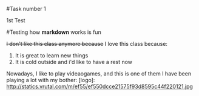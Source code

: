 #Task number 1

1st Test

#Testing how **markdown** works is fun

~~I don't like this class anymore because~~ I love this class because:
  1. It is great to learn new things
  2. It is cold outside and i'd like to have a rest now
  
  Nowadays, I like to play videaogames, and this is one of them I have been playing a lot with my bother:
  [logo]: http://statics.vrutal.com/m/ef55/ef550dcce21575f93d8595c44f220121.jpg

